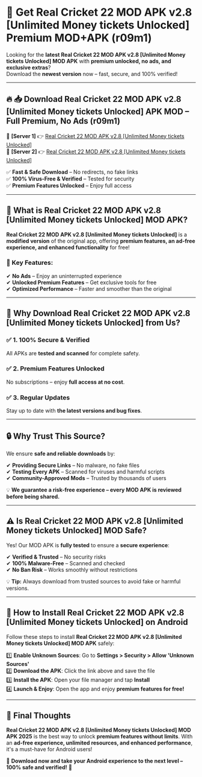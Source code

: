 # 🚀 Get Real Cricket 22 MOD APK v2.8 [Unlimited Money tickets Unlocked] Premium MOD+APK (r09m1)  

Looking for the **latest Real Cricket 22 MOD APK v2.8 [Unlimited Money tickets Unlocked] MOD APK** with **premium unlocked, no ads, and exclusive extras**?  
Download the **newest version** now – fast, secure, and 100% verified!  

---

## 🔥 📥 Download Real Cricket 22 MOD APK v2.8 [Unlimited Money tickets Unlocked] APK MOD – Full Premium, No Ads (r09m1)  

🔹 **[Server 1]** 👉 [Real Cricket 22 MOD APK v2.8 [Unlimited Money tickets Unlocked]](https://apkcomod.com?title=Real_Cricket_22_MOD_APK_v2.8_[Unlimited_Money_tickets_Unlocked])  
🔹 **[Server 2]** 👉 [Real Cricket 22 MOD APK v2.8 [Unlimited Money tickets Unlocked]](https://apkcomod.com?title=Real_Cricket_22_MOD_APK_v2.8_[Unlimited_Money_tickets_Unlocked])  

✅ **Fast & Safe Download** – No redirects, no fake links  
✅ **100% Virus-Free & Verified** – Tested for security  
✅ **Premium Features Unlocked** – Enjoy full access  

---

## 📌 What is Real Cricket 22 MOD APK v2.8 [Unlimited Money tickets Unlocked] MOD APK?  

**Real Cricket 22 MOD APK v2.8 [Unlimited Money tickets Unlocked]** is a **modified version** of the original app, offering **premium features, an ad-free experience, and enhanced functionality** for free!  

### 🔹 Key Features:  
✔ **No Ads** – Enjoy an uninterrupted experience  
✔ **Unlocked Premium Features** – Get exclusive tools for free  
✔ **Optimized Performance** – Faster and smoother than the original  

---

## 🌟 Why Download Real Cricket 22 MOD APK v2.8 [Unlimited Money tickets Unlocked] from Us?  

### ✅ 1. 100% Secure & Verified  
All APKs are **tested and scanned** for complete safety.  

### ✅ 2. Premium Features Unlocked  
No subscriptions – enjoy **full access at no cost**.  

### ✅ 3. Regular Updates  
Stay up to date with **the latest versions and bug fixes**.  

---

## 🔒 Why Trust This Source?  

We ensure **safe and reliable downloads** by:  

✔ **Providing Secure Links** – No malware, no fake files  
✔ **Testing Every APK** – Scanned for viruses and harmful scripts  
✔ **Community-Approved Mods** – Trusted by thousands of users  

💡 **We guarantee a risk-free experience – every MOD APK is reviewed before being shared.**  

---

## ⚠️ Is Real Cricket 22 MOD APK v2.8 [Unlimited Money tickets Unlocked] MOD Safe?  

Yes! Our MOD APK is **fully tested** to ensure a **secure experience**:  

✔ **Verified & Trusted** – No security risks  
✔ **100% Malware-Free** – Scanned and checked  
✔ **No Ban Risk** – Works smoothly without restrictions  

💡 **Tip:** Always download from trusted sources to avoid fake or harmful versions.  

---

## 📲 How to Install Real Cricket 22 MOD APK v2.8 [Unlimited Money tickets Unlocked] on Android  

Follow these steps to install **Real Cricket 22 MOD APK v2.8 [Unlimited Money tickets Unlocked] MOD APK** safely:  

1️⃣ **Enable Unknown Sources**: Go to **Settings > Security > Allow 'Unknown Sources'**  
2️⃣ **Download the APK**: Click the link above and save the file  
3️⃣ **Install the APK**: Open your file manager and tap **Install**  
4️⃣ **Launch & Enjoy**: Open the app and enjoy **premium features for free!**  

---

## 🚀 Final Thoughts  

**Real Cricket 22 MOD APK v2.8 [Unlimited Money tickets Unlocked] MOD APK 2025** is the best way to unlock **premium features without limits**. With an **ad-free experience, unlimited resources, and enhanced performance**, it's a must-have for Android users!  

🔻 **Download now and take your Android experience to the next level – 100% safe and verified!** 🔻

